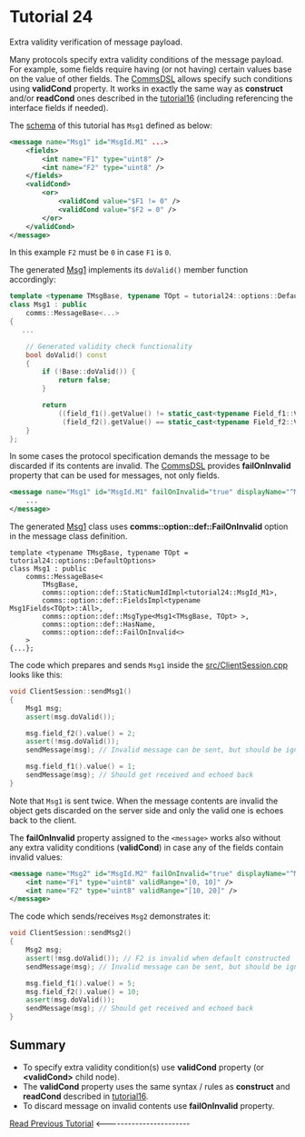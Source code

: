 # Tutorial 24
Extra validity verification of message payload.

Many protocols specify extra validity conditions of the message payload. For example,
some fields require having (or not having) certain values base on the value of other fields.
The [CommsDSL](https://github.com/commschamp/CommsDSL-Specification) allows specify such conditions
using **validCond** property. It works in exactly the same way as **construct** and/or **readCond** ones
described in the [tutorial16](../tutorial23) (including referencing the interface fields if needed).

The [schema](dsl/schema.xml) of this tutorial has `Msg1` defined as below:

```xml
<message name="Msg1" id="MsgId.M1" ...>
    <fields>
        <int name="F1" type="uint8" />
        <int name="F2" type="uint8" />
    </fields>
    <validCond>
        <or>
            <validCond value="$F1 != 0" />
            <validCond value="$F2 = 0" />
        </or>
    </validCond>
</message>
```
In this example `F2` must be `0` in case `F1` is `0`.

The generated [Msg1](include/tutorial24/message/Msg1.h) implements its `doValid()` member function accordingly:
```cpp
template <typename TMsgBase, typename TOpt = tutorial24::options::DefaultOptions>
class Msg1 : public
    comms::MessageBase<...>
{
   ...

    // Generated validity check functionality
    bool doValid() const
    {
        if (!Base::doValid()) {
            return false;
        }

        return
            ((field_f1().getValue() != static_cast<typename Field_f1::ValueType>(0U)) ||
             (field_f2().getValue() == static_cast<typename Field_f2::ValueType>(0U)));
    }
};
```

In some cases the protocol specification demands the message to be discarded if its contents are invalid.
The [CommsDSL](https://github.com/commschamp/CommsDSL-Specification) provides **failOnInvalid** property that
can be used for messages, not only fields.

```xml
<message name="Msg1" id="MsgId.M1" failOnInvalid="true" displayName="^Msg1Name">
    ...
</message>
```

The generated [Msg1](include/tutorial24/message/Msg1.h) class uses **comms::option::def::FailOnInvalid** option in the
message class definition.
```
template <typename TMsgBase, typename TOpt = tutorial24::options::DefaultOptions>
class Msg1 : public
    comms::MessageBase<
        TMsgBase,
        comms::option::def::StaticNumIdImpl<tutorial24::MsgId_M1>,
        comms::option::def::FieldsImpl<typename Msg1Fields<TOpt>::All>,
        comms::option::def::MsgType<Msg1<TMsgBase, TOpt> >,
        comms::option::def::HasName,
        comms::option::def::FailOnInvalid<>
    >
{...};
```

The code which prepares and sends `Msg1` inside the [src/ClientSession.cpp](src/ClientSession.cpp) looks like this:
```cpp
void ClientSession::sendMsg1()
{
    Msg1 msg;
    assert(msg.doValid());

    msg.field_f2().value() = 2;
    assert(!msg.doValid());
    sendMessage(msg); // Invalid message can be sent, but should be ignored on reception

    msg.field_f1().value() = 1;
    sendMessage(msg); // Should get received and echoed back
}
```
Note that `Msg1` is sent twice. When the message contents are invalid the object gets discarded on the server side and only
the valid one is echoes back to the client.

The **failOnInvalid** property assigned to the `<message>` works also without any extra validity conditions (**validCond**) in
case any of the fields contain invalid values:
```xml
<message name="Msg2" id="MsgId.M2" failOnInvalid="true" displayName="^Msg2Name">
    <int name="F1" type="uint8" validRange="[0, 10]" />
    <int name="F2" type="uint8" validRange="[10, 20]" />
</message>
```

The code which sends/receives `Msg2` demonstrates it:
```cpp
void ClientSession::sendMsg2()
{
    Msg2 msg;
    assert(!msg.doValid()); // F2 is invalid when default constructed
    sendMessage(msg); // Invalid message can be sent, but should be ignored on reception

    msg.field_f1().value() = 5;
    msg.field_f2().value() = 10;
    assert(msg.doValid());
    sendMessage(msg); // Should get received and echoed back
}
```

## Summary
- To specify extra validity condition(s) use **validCond** property (or **&lt;validCond&gt;** child node).
- The **validCond** property uses the same syntax / rules as **construct** and **readCond** described in [tutorial16](../tutorial16).
- To discard message on invalid contents use **failOnInvalid** property.

[Read Previous Tutorial](../tutorial23) &lt;-----------------------
